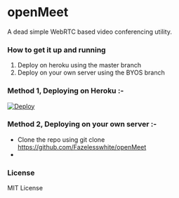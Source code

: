 # openMeet 
A dead simple WebRTC based video conferencing utility.

### How to get it up and running

1) Deploy on heroku using the master branch
2) Deploy on your own server using the BYOS branch

### Method 1, Deploying on Heroku :-

[![Deploy](https://www.herokucdn.com/deploy/button.svg)](https://heroku.com/deploy?template=https://github.com/Fazelesswhite/openMeet)

### Method 2, Deploying on your own server :-

* Clone the repo using git clone https://github.com/Fazelesswhite/openMeet
* 

### License 


MIT License


